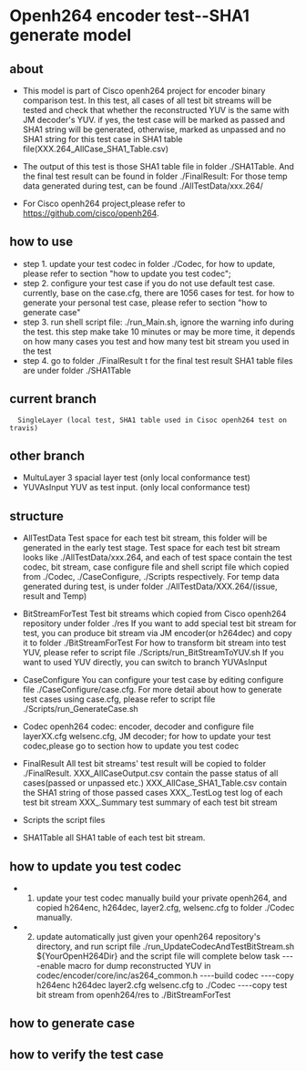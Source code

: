 
Openh264 encoder test--SHA1 generate model
==========================================
about
-----
-   This model is part of Cisco openh264 project for encoder binary comparison test.
	In this test, all cases of all test bit streams will be tested and check that whether 
	the reconstructed YUV is the same with JM decoder's YUV. if yes, the test case 
	will be marked as passed and SHA1 string will be generated, otherwise, marked as unpassed 
	and no SHA1 string for this test case in SHA1 table file(XXX.264_AllCase_SHA1_Table.csv)

-   The output of this test is those SHA1 table file in folder  ./SHA1Table.
	And the final test result can be found in folder ./FinalResult:
	For those temp data generated during test, can be found ./AllTestData/xxx.264/

-   For Cisco openh264 project,please refer to https://github.com/cisco/openh264. 
 
how to use
----------
- step 1. update your test codec in folder ./Codec, for how to update, please refer to section 
	      "how to update you test codec";
- step 2. configure your test case if you do not use default test case. currently, base on the case.cfg,
          there are 1056 cases for test.
          for how to generate your personal test case, please refer to section "how to generate case"	
- step 3. run shell script file: ./run_Main.sh, ignore the warning info during the test.
	      this step make take 10 minutes or may be  more time, it depends on how many cases you test and 
	      how many test bit stream you used in the test
- step 4. go to folder ./FinalResult t for the final test result
          SHA1 table files are under folder ./SHA1Table		

current branch
--------------
      SingleLayer (local test, SHA1 table used in Cisoc openh264 test on travis)
	  
other branch
------------
- MultuLayer   3 spacial layer test (only local conformance test)
- YUVAsInput   YUV as test input.   (only local conformance test)
	  
structure
---------
- AllTestData 
	    Test space for each test bit stream, this folder will be generated in the early test stage.
		Test space for each test bit stream looks like ./AllTestData/xxx.264, and each of test space 
		contain the test codec, bit stream, case configure file and shell script file which copied from
		./Codec, ./CaseConfigure, ./Scripts respectively.
		For temp data generated during test, is under folder ./AllTestData/XXX.264/(issue, result and Temp)
	    
- BitStreamForTest
        Test bit streams which copied from Cisco openh264 repository under folder ./res
        If you want to add special test bit stream for test, you can produce bit stream via JM
        encoder(or h264dec) and copy it to folder ./BitStreamForTest
        For how to transform bit stream into test YUV, please refer to script file 
         ./Scripts/run_BitStreamToYUV.sh
        If you want to used YUV directly, you can switch to branch YUVAsInput
	 
- CaseConfigure
	    You can configure your test case by editing configure file ./CaseConfigure/case.cfg.
        For more detail about how to generate test cases using case.cfg, please refer to script
        file ./Scripts/run_GenerateCase.sh 
		
- Codec
	    openh264 codec: encoder, decoder and configure file layerXX.cfg welsenc.cfg, 
        JM decoder;
        for how to	update your test codec,please go to section  how to update you test codec
		
- FinalResult
	    All test bit streams' test result will be copied to folder ./FinalResult.
		XXX_AllCaseOutput.csv       contain the passe status of all cases(passed or unpassed etc.)
	    XXX_AllCase_SHA1_Table.csv  contain the SHA1 string of those  passed cases
		XXX_.TestLog    test log of each test bit stream
		XXX_.Summary    test summary of each test bit stream
		
- Scripts
	    the script files 
	
- SHA1Table
	    all SHA1 table of each test bit stream.

how to update you test codec
----------------------------
- 1. update your test codec manually
	    build your private openh264, and copied  h264enc, h264dec, layer2.cfg, welsenc.cfg 
	    to folder ./Codec manually.
- 2. update automatically
	    just given your openh264 repository's directory, and run script file 
		./run_UpdateCodecAndTestBitStream.sh  ${YourOpenH264Dir}
		and the script file will complete below task
		----enable macro for dump reconstructed YUV in codec/encoder/core/inc/as264_common.h
		----build codec
		----copy h264enc h264dec layer2.cfg welsenc.cfg to ./Codec
		----copy test bit stream from openh264/res  to ./BitStreamForTest
			

how to generate case
--------------------



how to verify  the test case
---------------------------


